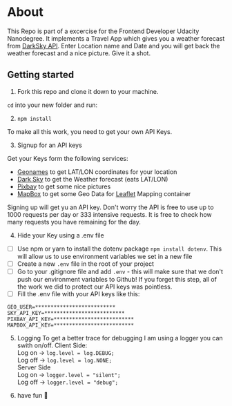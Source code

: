 # About

This Repo is part of a excercise for the Frontend Developer Udacity Nanodegree. It implements a Travel App which gives you a weather forecast from [DarkSky API](https://darksky.net/). Enter Location name and Date and you will get back the weather forecast and a nice picture. Give it a shot.

## Getting started

1. Fork this repo and clone it down to your machine.

`cd` into your new folder and run:

2. `npm install`

To make all this work, you need to get your own API Keys.

3. Signup for an API keys

Get your Keys form the following services:

- [Geonames](https://www.geonames.org/) to get LAT/LON coordinates for your location
- [Dark Sky](https://darksky.net/) to get the Weather forecast (eats LAT/LON)
- [Pixbay](https://pixabay.com/) to get some nice pictures
- [MapBox](https://account.mapbox.com/auth/signin/?route-to=%22/access-tokens/%22) to get some Geo Data for [Leaflet](https://leafletjs.com/) Mapping container

Signing up will get yu an API key. Don't worry the API is free to use up to 1000 requests per day or 333 intensive requests. It is free to check how many requests you have remaining for the day.

4. Hide your Key using a .env file

- [ ] Use npm or yarn to install the dotenv package `npm install dotenv`. This will allow us to use environment variables we set in a new file
- [ ] Create a new `.env` file in the root of your project
- [ ] Go to your .gitignore file and add `.env` - this will make sure that we don't push our environment variables to Github! If you forget this step, all of the work we did to protect our API keys was pointless.
- [ ] Fill the .env file with your API keys like this:

```
GEO_USER=**************************
SKY_API_KEY=**************************
PIXBAY_API_KEY=**************************
MAPBOX_API_KEY=**************************
```

5. Logging
   To get a better trace for debugging I am using a logger you can swith on/off.
   Client Side:  
   Log on -> `log.level = log.DEBUG;`  
   Log off -> `log.level = log.NONE;`  
   Server Side  
   Log on -> `logger.level = "silent";`  
   Log off -> `logger.level = "debug";`

6) have fun :octopus:
